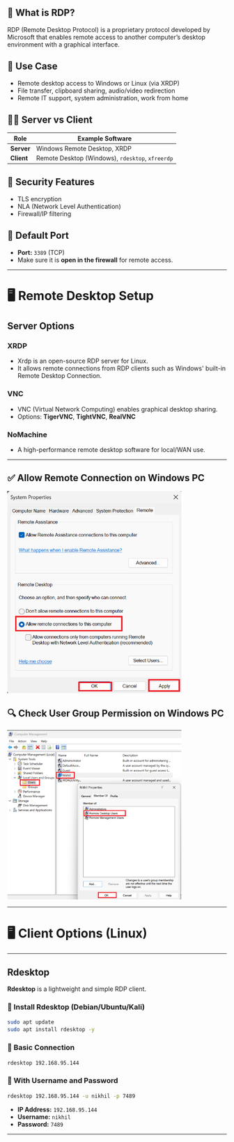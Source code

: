 
## 🔑 What is RDP?

RDP (Remote Desktop Protocol) is a proprietary protocol developed by Microsoft that enables remote access to another computer’s desktop environment with a graphical interface.

## 🔧 **Use Case**

* Remote desktop access to Windows or Linux (via XRDP)
* File transfer, clipboard sharing, audio/video redirection
* Remote IT support, system administration, work from home

## 🧑‍💻 **Server vs Client**

| Role       | Example Software                                 |
| ---------- | ------------------------------------------------ |
| **Server** | Windows Remote Desktop, XRDP                     |
| **Client** | Remote Desktop (Windows), `rdesktop`, `xfreerdp` |

## 🔐 **Security Features**

* TLS encryption
* NLA (Network Level Authentication)
* Firewall/IP filtering

## 📡 **Default Port**

* **Port:** `3389` (TCP)
* Make sure it is **open in the firewall** for remote access.

---

# 🖥️ Remote Desktop Setup

## Server Options

### XRDP

* Xrdp is an open-source RDP server for Linux.
* It allows remote connections from RDP clients such as Windows' built-in Remote Desktop Connection.

### VNC

* VNC (Virtual Network Computing) enables graphical desktop sharing.
* Options: **TigerVNC**, **TightVNC**, **RealVNC**

### NoMachine

* A high-performance remote desktop software for local/WAN use.

---

## ✅ Allow Remote Connection on Windows PC


<img src="https://github.com/nikhilpatidar01/Linux-Server/blob/Master/Proxy%20Server/CentOS/Configuration%20Images/14.%20Allow%20Remote%20Access.png" width="400"/>


## 🔍 Check User Group Permission on Windows PC


<img src="https://github.com/nikhilpatidar01/Linux-Server/blob/Master/Proxy%20Server/CentOS/Configuration%20Images/15.%20Check%20User%20Group%20Remote%20Desktop.png" width="400"/>



---

# 🖥️ Client Options (Linux)

---

## Rdesktop

**Rdesktop** is a lightweight and simple RDP client.

### 🔧 Install Rdesktop (Debian/Ubuntu/Kali)

```bash
sudo apt update
sudo apt install rdesktop -y
```

### 🔌 Basic Connection

```bash
rdesktop 192.168.95.144
```

### 🔐 With Username and Password

```bash
rdesktop 192.168.95.144 -u nikhil -p 7489
```

* **IP Address:** `192.168.95.144`
* **Username:** `nikhil`
* **Password:** `7489`

---
